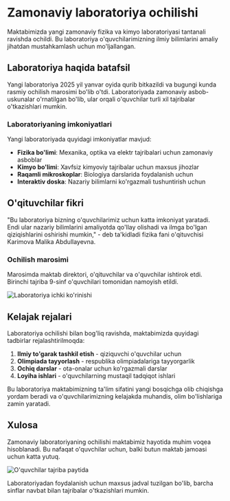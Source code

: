 # Zamonaviy laboratoriya ochilishi

Maktabimizda yangi zamonaviy fizika va kimyo laboratoriyasi tantanali ravishda ochildi. Bu laboratoriya o'quvchilarimizning ilmiy bilimlarini amaliy jihatdan mustahkamlash uchun mo'ljallangan.

## Laboratoriya haqida batafsil

Yangi laboratoriya 2025 yil yanvar oyida qurib bitkazildi va bugungi kunda rasmiy ochilish marosimi bo'lib o'tdi. Laboratoriyada zamonaviy asbob-uskunalar o'rnatilgan bo'lib, ular orqali o'quvchilar turli xil tajribalar o'tkazishlari mumkin.

### Laboratoriyaning imkoniyatlari

Yangi laboratoriyada quyidagi imkoniyatlar mavjud:

- **Fizika bo'limi**: Mexanika, optika va elektr tajribalari uchun zamonaviy asboblar
- **Kimyo bo'limi**: Xavfsiz kimyoviy tajribalar uchun maxsus jihozlar
- **Raqamli mikroskoplar**: Biologiya darslarida foydalanish uchun
- **Interaktiv doska**: Nazariy bilimlarni ko'rgazmali tushuntirish uchun

## O'qituvchilar fikri

"Bu laboratoriya bizning o'quvchilarimiz uchun katta imkoniyat yaratadi. Endi ular nazariy bilimlarini amaliyotda qo'llay olishadi va ilmga bo'lgan qiziqishlarini oshirishi mumkin," - deb ta'kidladi fizika fani o'qituvchisi Karimova Malika Abdullayevna.

### Ochilish marosimi

Marosimda maktab direktori, o'qituvchilar va o'quvchilar ishtirok etdi. Birinchi tajriba 9-sinf o'quvchilari tomonidan namoyish etildi.

![Laboratoriya ichki ko'rinishi](images/laboratoriya-ichki.png)

## Kelajak rejalari

Laboratoriya ochilishi bilan bog'liq ravishda, maktabimizda quyidagi tadbirlar rejalashtirilmoqda:

1. **Ilmiy to'garak tashkil etish** - qiziquvchi o'quvchilar uchun
2. **Olimpiada tayyorlash** - respublika olimpiadalariga tayyorgarlik
3. **Ochiq darslar** - ota-onalar uchun ko'rgazmali darslar
4. **Loyiha ishlari** - o'quvchilarning mustaqil tadqiqot ishlari

Bu laboratoriya maktabimizning ta'lim sifatini yangi bosqichga olib chiqishga yordam beradi va o'quvchilarimizning kelajakda muhandis, olim bo'lishlariga zamin yaratadi.

## Xulosa

Zamonaviy laboratoriyaning ochilishi maktabimiz hayotida muhim voqea hisoblanadi. Bu nafaqat o'quvchilar uchun, balki butun maktab jamoasi uchun katta yutuq.

![O'quvchilar tajriba paytida](images/oquvchilar-tajriba.png)

Laboratoriyadan foydalanish uchun maxsus jadval tuzilgan bo'lib, barcha sinflar navbat bilan tajribalar o'tkazishlari mumkin.
